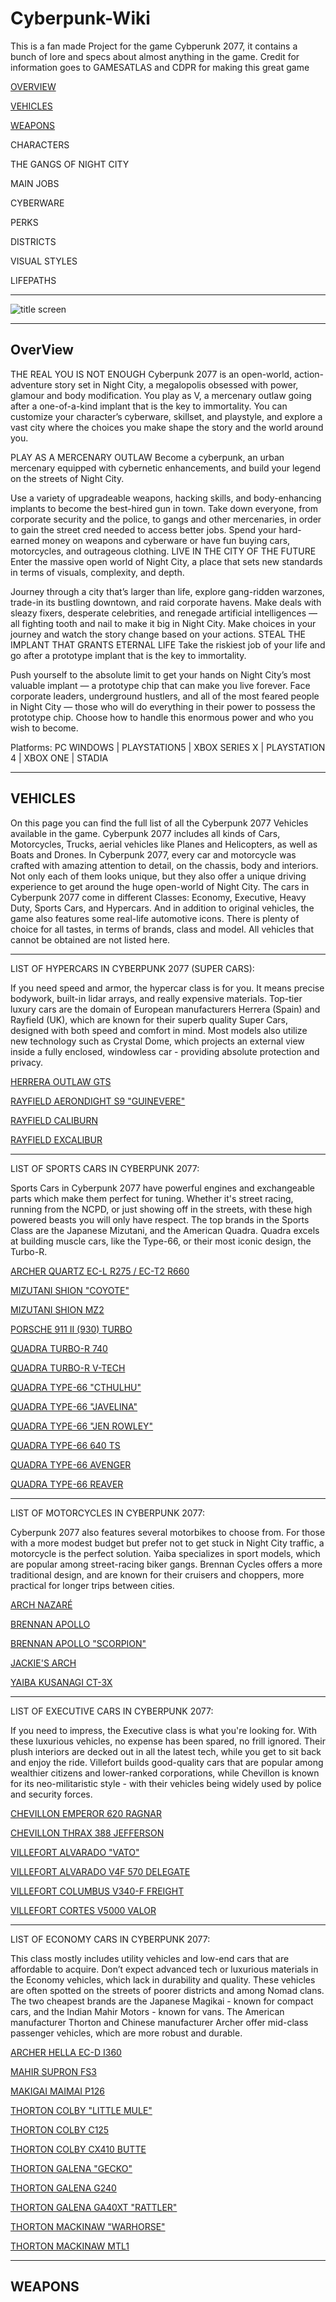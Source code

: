 # Cyberpunk-Wiki

This is a fan made Project for the game Cybperunk 2077, it contains a bunch of lore and specs about almost anything in the game.
Credit for information goes to GAMESATLAS and CDPR for making this great game

[OVERVIEW](#OverView)

[VEHICLES](#VEHICLES)

[WEAPONS](#WEAPONS)

CHARACTERS 

THE GANGS OF NIGHT CITY

MAIN JOBS

CYBERWARE 

PERKS

DISTRICTS 

VISUAL STYLES

LIFEPATHS

********************************************************************************************************************************************************************

![title screen](https://external-preview.redd.it/wTimV48l1sEUPTh_RPLYaUxTdPBM77gf_IpAYi2seXY.png?format=pjpg&auto=webp&s=d1142a20b9dd155a101c12ad38c5446225c1d00e)
********************************************************************************************************************************************************************

## OverView
THE REAL YOU IS NOT ENOUGH
Cyberpunk 2077 is an open-world, action-adventure story set in Night City, a megalopolis obsessed with power, glamour and body modification. You play as V, a mercenary outlaw going after a one-of-a-kind implant that is the key to immortality. You can customize your character’s cyberware, skillset, and playstyle, and explore a vast city where the choices you make shape the story and the world around you.

PLAY AS A MERCENARY OUTLAW
Become a cyberpunk, an urban mercenary equipped with cybernetic enhancements, and build your legend on the streets of Night City.

Use a variety of upgradeable weapons, hacking skills, and body-enhancing implants to become the best-hired gun in town.
Take down everyone, from corporate security and the police, to gangs and other mercenaries, in order to gain the street cred needed to access better jobs.
Spend your hard-earned money on weapons and cyberware or have fun buying cars, motorcycles, and outrageous clothing.
LIVE IN THE CITY OF THE FUTURE
Enter the massive open world of Night City, a place that sets new standards in terms of visuals, complexity, and depth.

Journey through a city that’s larger than life, explore gang-ridden warzones, trade-in its bustling downtown, and raid corporate havens.
Make deals with sleazy fixers, desperate celebrities, and renegade artificial intelligences — all fighting tooth and nail to make it big in Night City.
Make choices in your journey and watch the story change based on your actions.
STEAL THE IMPLANT THAT GRANTS ETERNAL LIFE
Take the riskiest job of your life and go after a prototype implant that is the key to immortality.

Push yourself to the absolute limit to get your hands on Night City’s most valuable implant — a prototype chip that can make you live forever.
Face corporate leaders, underground hustlers, and all of the most feared people in Night City — those who will do everything in their power to possess the prototype chip.
Choose how to handle this enormous power and who you wish to become.

Platforms: 
PC WINDOWS | PLAYSTATION5 | XBOX SERIES X | PLAYSTATION 4 | XBOX ONE | STADIA

**********************************************************************************************************************************************************************
## VEHICLES
On this page you can find the full list of all the Cyberpunk 2077 Vehicles available in the game. Cyberpunk 2077 includes all kinds of Cars, Motorcycles, Trucks, aerial vehicles like Planes and Helicopters, as well as Boats and Drones.
In Cyberpunk 2077, every car and motorcycle was crafted with amazing attention to detail, on the chassis, body and interiors. Not only each of them looks unique, but they also offer a unique driving experience to get around the huge open-world of Night City.
The cars in Cyberpunk 2077 come in different Classes: Economy, Executive, Heavy Duty, Sports Cars, and Hypercars. And in addition to original vehicles, the game also features some real-life automotive icons. There is plenty of choice for all tastes, in terms of brands, class and model. All vehicles that cannot be obtained are not listed here.
____________________________________________________________________________________________________________________
LIST OF HYPERCARS IN CYBERPUNK 2077 (SUPER CARS):

If you need speed and armor, the hypercar class is for you. It means precise bodywork, built-in lidar arrays, and really expensive materials.
Top-tier luxury cars are the domain of European manufacturers Herrera (Spain) and Rayfield (UK), which are known for their superb quality Super Cars, designed with both speed and comfort in mind. Most models also utilize new technology such as Crystal Dome, which projects an external view inside a fully enclosed, windowless car - providing absolute protection and privacy.

[HERRERA OUTLAW GTS](https://github.com/FBRDCYB3R/Cyberpunk-Wiki/blob/main/VEHICLES/HyperCars%20(supercars)/AERONDIGHT.md)

[RAYFIELD AERONDIGHT S9 "GUINEVERE"](https://github.com/FBRDCYB3R/Cyberpunk-Wiki/blob/main/VEHICLES/HyperCars%20(supercars)/AERONDIGHT.md)

[RAYFIELD CALIBURN](https://github.com/FBRDCYB3R/Cyberpunk-Wiki/blob/main/VEHICLES/HyperCars%20(supercars)/CALIBURN.md)

[RAYFIELD EXCALIBUR](https://github.com/FBRDCYB3R/Cyberpunk-Wiki/blob/main/VEHICLES/HyperCars%20(supercars)/EXCALIBUR.md)

-------------------------------------------------------------------------------------------------------------------------------------------------------------
LIST OF SPORTS CARS IN CYBERPUNK 2077:

Sports Cars in Cyberpunk 2077 have powerful engines and exchangeable parts which make them perfect for tuning. Whether it's street racing, running from the NCPD, or just showing off in the streets, with these high powered beasts you will only have respect.
The top brands in the Sports Class are the Japanese Mizutani, and the American Quadra. Quadra excels at building muscle cars, like the Type-66, or their most iconic design, the Turbo-R.

[ARCHER QUARTZ EC-L R275 / EC-T2 R660](https://github.com/FBRDCYB3R/Cyberpunk-Wiki/blob/main/VEHICLES/Sports%20cars/ARCHER%20QUARTZ.md)

[MIZUTANI SHION "COYOTE"](https://github.com/FBRDCYB3R/Cyberpunk-Wiki/blob/main/VEHICLES/Sports%20cars/COYOTE.md)

[MIZUTANI SHION MZ2](https://github.com/FBRDCYB3R/Cyberpunk-Wiki/blob/main/VEHICLES/Sports%20cars/MZ2.md)

[PORSCHE 911 II (930) TURBO](https://github.com/FBRDCYB3R/Cyberpunk-Wiki/blob/main/VEHICLES/Sports%20cars/911%20Turbo.md)

[QUADRA TURBO-R 740](https://github.com/FBRDCYB3R/Cyberpunk-Wiki/blob/main/VEHICLES/Sports%20cars/Turbo%20r%20740.md)

[QUADRA TURBO-R V-TECH](https://github.com/FBRDCYB3R/Cyberpunk-Wiki/blob/main/VEHICLES/Sports%20cars/Turbo-R%20V-tech.md)

[QUADRA TYPE-66 "CTHULHU"](https://github.com/FBRDCYB3R/Cyberpunk-Wiki/blob/main/VEHICLES/Sports%20cars/CTHULHU.md)

[QUADRA TYPE-66 "JAVELINA"](https://github.com/FBRDCYB3R/Cyberpunk-Wiki/blob/main/VEHICLES/Sports%20cars/JAVELINA.md)

[QUADRA TYPE-66 "JEN ROWLEY"](https://github.com/FBRDCYB3R/Cyberpunk-Wiki/blob/main/VEHICLES/Sports%20cars/JEN%20ROWLEY.md)

[QUADRA TYPE-66 640 TS](https://github.com/FBRDCYB3R/Cyberpunk-Wiki/blob/main/VEHICLES/Sports%20cars/640%20TS.md)

[QUADRA TYPE-66 AVENGER](https://github.com/FBRDCYB3R/Cyberpunk-Wiki/blob/main/VEHICLES/Sports%20cars/AVENGER.md)

[QUADRA TYPE-66 REAVER](https://github.com/FBRDCYB3R/Cyberpunk-Wiki/blob/main/VEHICLES/Sports%20cars/REAVER.md)

-------------------------------------------------------------------------------------------------------------------------------------------------------------
LIST OF MOTORCYCLES IN CYBERPUNK 2077:

Cyberpunk 2077 also features several motorbikes to choose from. For those with a more modest budget but prefer not to get stuck in Night City traffic, a motorcycle is the perfect solution.
Yaiba specializes in sport models, which are popular among street-racing biker gangs. Brennan Cycles offers a more traditional design, and are known for their cruisers and choppers, more practical for longer trips between cities.

[ARCH NAZARÉ](https://github.com/FBRDCYB3R/Cyberpunk-Wiki/blob/main/VEHICLES/MOTORCYLES/NAZARE.md)

[BRENNAN APOLLO](https://github.com/FBRDCYB3R/Cyberpunk-Wiki/blob/main/VEHICLES/MOTORCYLES/BRENNAN%20APOLLO.md)

[BRENNAN APOLLO "SCORPION"](https://github.com/FBRDCYB3R/Cyberpunk-Wiki/blob/main/VEHICLES/MOTORCYLES/SCORPION.md)

[JACKIE'S ARCH](https://github.com/FBRDCYB3R/Cyberpunk-Wiki/blob/main/VEHICLES/MOTORCYLES/JACKIES%20ARCH.md)

[YAIBA KUSANAGI CT-3X](https://github.com/FBRDCYB3R/Cyberpunk-Wiki/blob/main/VEHICLES/MOTORCYLES/YAIBA%20KUSANAGI.md)

---------------------------------------------------------------------------------------------------------------------------------------------------------------
LIST OF EXECUTIVE CARS IN CYBERPUNK 2077:

If you need to impress, the Executive class is what you're looking for. With these luxurious vehicles, no expense has been spared, no frill ignored. Their plush interiors are decked out in all the latest tech, while you get to sit back and enjoy the ride.
Villefort builds good-quality cars that are popular among wealthier citizens and lower-ranked corporations, while Chevillon is known for its neo-militaristic style - with their vehicles being widely used by police and security forces.

[CHEVILLON EMPEROR 620 RAGNAR](https://github.com/FBRDCYB3R/Cyberpunk-Wiki/blob/main/VEHICLES/EXECUTIVE%20CARS/RAGNAR.md)

[CHEVILLON THRAX 388 JEFFERSON](https://github.com/FBRDCYB3R/Cyberpunk-Wiki/blob/main/VEHICLES/EXECUTIVE%20CARS/JEFFERSON.md)

[VILLEFORT ALVARADO "VATO"](https://github.com/FBRDCYB3R/Cyberpunk-Wiki/blob/main/VEHICLES/EXECUTIVE%20CARS/VATO.md)

[VILLEFORT ALVARADO V4F 570 DELEGATE](https://github.com/FBRDCYB3R/Cyberpunk-Wiki/blob/main/VEHICLES/EXECUTIVE%20CARS/DELEGATE.md)

[VILLEFORT COLUMBUS V340-F FREIGHT](https://github.com/FBRDCYB3R/Cyberpunk-Wiki/blob/main/VEHICLES/EXECUTIVE%20CARS/FREIGHT.md)

[VILLEFORT CORTES V5000 VALOR](https://github.com/FBRDCYB3R/Cyberpunk-Wiki/blob/main/VEHICLES/EXECUTIVE%20CARS/VALOR.md)

-----------------------------------------------------------------------------------------------------------------------------------------------------------------
LIST OF ECONOMY CARS IN CYBERPUNK 2077:

This class mostly includes utility vehicles and low-end cars that are affordable to acquire. Don’t expect advanced tech or luxurious materials in the Economy vehicles, which lack in durability and quality. These vehicles are often spotted on the streets of poorer districts and among Nomad clans.
The two cheapest brands are the Japanese Magikai - known for compact cars, and the Indian Mahir Motors - known for vans. The American manufacturer Thorton and Chinese manufacturer Archer offer mid-class passenger vehicles, which are more robust and durable.

[ARCHER HELLA EC-D I360](https://github.com/FBRDCYB3R/Cyberpunk-Wiki/blob/main/VEHICLES/Economy%20cars/ARCHER%20HELLA.md)

[MAHIR SUPRON FS3](https://github.com/FBRDCYB3R/Cyberpunk-Wiki/blob/main/VEHICLES/Economy%20cars/SUPRON%20FS3.md)

[MAKIGAI MAIMAI P126](https://github.com/FBRDCYB3R/Cyberpunk-Wiki/blob/main/VEHICLES/Economy%20cars/MAIMAI%20P126.md)

[THORTON COLBY "LITTLE MULE"](https://github.com/FBRDCYB3R/Cyberpunk-Wiki/blob/main/VEHICLES/Economy%20cars/Little%20Mule.md)

[THORTON COLBY C125](https://github.com/FBRDCYB3R/Cyberpunk-Wiki/blob/main/VEHICLES/Economy%20cars/COLBY%20C125.md)

[THORTON COLBY CX410 BUTTE](https://github.com/FBRDCYB3R/Cyberpunk-Wiki/blob/main/VEHICLES/Economy%20cars/CX410%20BUTTE.md)

[THORTON GALENA "GECKO"](https://github.com/FBRDCYB3R/Cyberpunk-Wiki/blob/main/VEHICLES/Economy%20cars/GECKO.md)

[THORTON GALENA G240](https://github.com/FBRDCYB3R/Cyberpunk-Wiki/blob/main/VEHICLES/Economy%20cars/GALENA%20G240.md)

[THORTON GALENA GA40XT "RATTLER"](https://github.com/FBRDCYB3R/Cyberpunk-Wiki/blob/main/VEHICLES/Economy%20cars/GALENA%20G240.md)

[THORTON MACKINAW "WARHORSE"](https://github.com/FBRDCYB3R/Cyberpunk-Wiki/blob/main/VEHICLES/Economy%20cars/WARHORSE.md)

[THORTON MACKINAW MTL1](https://github.com/FBRDCYB3R/Cyberpunk-Wiki/blob/main/VEHICLES/Economy%20cars/MACKINAW.md)

*****************************************************************************************************************************************************************
## WEAPONS


